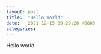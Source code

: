 ```yaml
---
layout: post
title:  "Hello World"
date:   2021-12-15 09:29:20 +0800
categories: 
---
```


Hello world.
